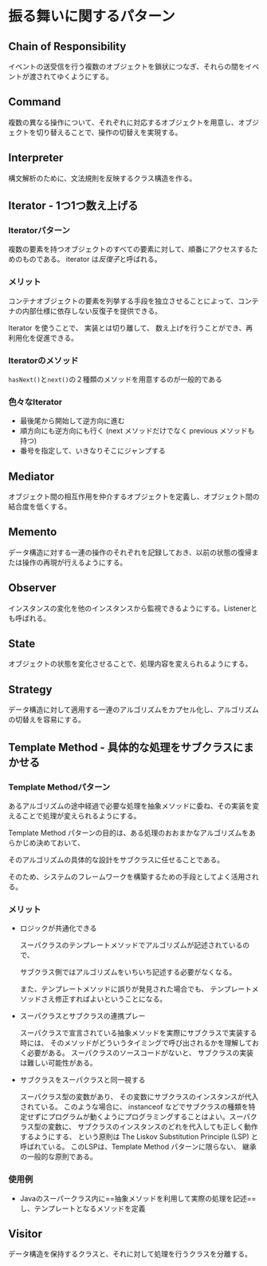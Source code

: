 # 振る舞いに関するパターン

## Chain of Responsibility

イベントの送受信を行う複数のオブジェクトを鎖状につなぎ、それらの間をイベントが渡されてゆくようにする。

## Command

複数の異なる操作について、それぞれに対応するオブジェクトを用意し、オブジェクトを切り替えることで、操作の切替えを実現する。

## Interpreter

構文解析のために、文法規則を反映するクラス構造を作る。

## Iterator - 1つ1つ数え上げる

### Iteratorパターン

複数の要素を持つオブジェクトのすべての要素に対して、順番にアクセスするためのものである。 iterator は*反復子*と呼ばれる。

### メリット

コンテナオブジェクトの要素を列挙する手段を独立させることによって、コンテナの内部仕様に依存しない反復子を提供できる。

Iterator を使うことで、 実装とは切り離して、 数え上げを行うことができ、再利用化を促進できる。

### Iteratorのメソッド

`hasNext()`と`next()`の２種類のメソッドを用意するのが一般的である

### 色々なIterator

- 最後尾から開始して逆方向に進む
- 順方向にも逆方向にも行く (next メソッドだけでなく previous メソッドも持つ)
- 番号を指定して、いきなりそこにジャンプする

## Mediator

オブジェクト間の相互作用を仲介するオブジェクトを定義し、オブジェクト間の結合度を低くする。

## Memento

データ構造に対する一連の操作のそれぞれを記録しておき、以前の状態の復帰または操作の再現が行えるようにする。

## Observer

インスタンスの変化を他のインスタンスから監視できるようにする。Listenerとも呼ばれる。

## State

オブジェクトの状態を変化させることで、処理内容を変えられるようにする。

## Strategy

データ構造に対して適用する一連のアルゴリズムをカプセル化し、アルゴリズムの切替えを容易にする。

## Template Method - 具体的な処理をサブクラスにまかせる

### Template Methodパターン

あるアルゴリズムの途中経過で必要な処理を抽象メソッドに委ね、その実装を変えることで処理が変えられるようにする。

Template Method パターンの目的は、ある処理のおおまかなアルゴリズムをあらかじめ決めておいて、

そのアルゴリズムの具体的な設計をサブクラスに任せることである。

そのため、システムのフレームワークを構築するための手段としてよく活用される。

### メリット

* ロジックが共通化できる

    スーパクラスのテンプレートメソッドでアルゴリズムが記述されているので、

     サブクラス側ではアルゴリズムをいちいち記述する必要がなくなる。

    また、テンプレートメソッドに誤りが発見された場合でも、 テンプレートメソッドさえ修正すればよいということになる。

* スーパクラスとサブクラスの連携プレー

    スーパクラスで宣言されている抽象メソッドを実際にサブクラスで実装する時には、 そのメソッドがどういうタイミングで呼び出されるかを理解しておく必要がある。 スーパクラスのソースコードがないと、 サブクラスの実装は難しい可能性がある。

* サブクラスをスーパクラスと同一視する

    スーパクラス型の変数があり、 その変数にサブクラスのインスタンスが代入されている。 このような場合に、 instanceof などでサブクラスの種類を特定せずにプログラムが動くようにプログラミングすることはよい。スーパクラス型の変数に、 サブクラスのインスタンスのどれを代入しても正しく動作するようにする、 という原則は The Liskov Substitution Principle (LSP) と呼ばれている。 このLSPは、Template Method パターンに限らない、 継承の一般的な原則である。

### 使用例

* Javaのスーパークラス内に==抽象メソッドを利用して実際の処理を記述==し、テンプレートとなるメソッドを定義

## Visitor

データ構造を保持するクラスと、それに対して処理を行うクラスを分離する。